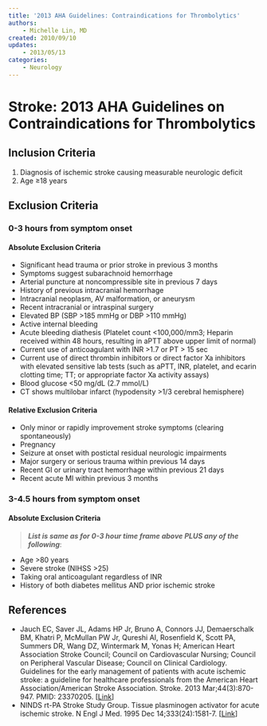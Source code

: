 ```yaml
---
title: '2013 AHA Guidelines: Contraindications for Thrombolytics'
authors:
    - Michelle Lin, MD
created: 2010/09/10
updates:
    - 2013/05/13
categories:
    - Neurology
---
```


# Stroke: 2013 AHA Guidelines on Contraindications for Thrombolytics

## Inclusion Criteria

1. Diagnosis of ischemic stroke causing measurable neurologic deficit
2. Age &ge;18 years

## Exclusion Criteria

### 0-3 hours from symptom onset

#### Absolute Exclusion Criteria

- Significant head trauma or prior stroke in previous 3 months
- Symptoms suggest subarachnoid hemorrhage
- Arterial puncture at noncompressible site in previous 7 days
- History of previous intracranial hemorrhage
- Intracranial neoplasm, AV malformation, or aneurysm
- Recent intracranial or intraspinal surgery
- Elevated BP (SBP >185 mmHg or DBP >110 mmHg)
- Active internal bleeding
- Acute bleeding diathesis (Platelet count &lt;100,000/mm3; Heparin received within 48 hours, resulting in aPTT above upper limit of normal)
- Current use of anticoagulant with INR >1.7 or PT > 15 sec     
- Current use of direct thrombin inhibitors or direct factor Xa inhibitors with elevated sensitive lab tests (such as aPTT, INR, platelet, and ecarin clotting time; TT; or appropriate factor Xa activity assays)
- Blood glucose &lt;50 mg/dL (2.7 mmol/L)
- CT shows multilobar infarct (hypodensity >1/3 cerebral hemisphere)

#### Relative Exclusion Criteria

- Only minor or rapidly improvement stroke symptoms (clearing spontaneously)
- Pregnancy
- Seizure at onset with postictal residual neurologic impairments
- Major surgery or serious trauma within previous 14 days
- Recent GI or urinary tract hemorrhage within previous 21 days
- Recent acute MI within previous 3 months

### 3-4.5 hours from symptom onset

#### Absolute Exclusion Criteria

> **_List is same as for 0-3 hour time frame above PLUS any of the following_**:

- Age >80 years
- Severe stroke (NIHSS >25)
- Taking oral anticoagulant regardless of INR
- History of both diabetes mellitus AND prior ischemic stroke

## References

- Jauch EC, Saver JL, Adams HP Jr, Bruno A, Connors JJ, Demaerschalk BM, Khatri P, McMullan PW Jr, Qureshi AI, Rosenfield K, Scott PA, Summers DR, Wang DZ, Wintermark M, Yonas H; American Heart Association Stroke Council; Council on Cardiovascular Nursing; Council on Peripheral Vascular Disease; Council on Clinical Cardiology. Guidelines for the early management of patients with acute ischemic stroke: a guideline for healthcare professionals from the American Heart Association/American Stroke Association. Stroke. 2013 Mar;44(3):870-947. PMID: 23370205. [[Link](http://stroke.ahajournals.org/content/44/3/870.full.pdf)]
- NINDS rt-PA Stroke Study Group. Tissue plasminogen activator for acute ischemic stroke. N Engl J Med. 1995 Dec 14;333(24):1581-7. [[Link](http://www.nejm.org/doi/full/10.1056/NEJM199512143332401)]
